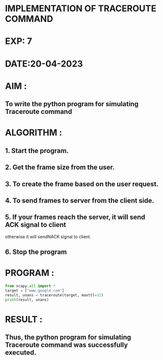 # IMPLEMENTATION OF TRACEROUTE COMMAND

# EXP: 7

# DATE:20-04-2023

# AIM :
## To write the python program for simulating Traceroute command


# ALGORITHM :
## 1. Start the program.
## 2. Get the frame size from the user.
## 3. To create the frame based on the user request.
## 4. To send frames to server from the client side.
## 5. If your frames reach the server, it will send ACK signal to client
otherwise it will sendNACK signal to client.
## 6. Stop the program

# PROGRAM :
```PYTHON 3 
from scapy.all import *
target = ["www.google.com"]
result, unans = traceroute(target, maxttl=32)
print(result, unans)
```

# RESULT :
## Thus, the python program for simulating Traceroute command was successfully executed.
